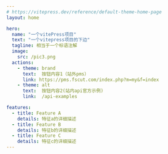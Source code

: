 ```yaml
---
# https://vitepress.dev/reference/default-theme-home-page
layout: home

hero:
  name: "一个vitePress项目"
  text: "一个vitepress项目的下边"
  tagline: 相当于一个标语注解
  image:
    src: /pic3.png
  actions:
    - theme: brand  
      text:  按钮内容1（站外pms）
      link: https://pms.fscut.com/index.php?m=my&f=index
    - theme: alt
      text:  按钮内容2(站内api官方示例)
      link:  /api-examples

features:
  - title: Feature A
    details: 特征a的详细描述
  - title: Feature B
    details: 特征b的详细描述
  - title: Feature C
    details: 特征c的详细描述
---
```


